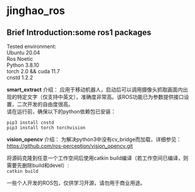 # jinghao_ros
## Brief Introduction:some ros1 packages

Tested environment:<br/>Ubuntu 20.04<br/>Ros Noetic<br/>Python 3.8.10<br/>torch 2.0 && cuda 11.7<br/>cnstd 1.2.2

**smart_extract** 介绍：
  应用于移动机器人，启动后可以调用摄像头抓取画面内出现的特定文字（仅支持中英文），准确度非常高。该ROS功能已为参数提供接口设置，二次开发的自由度很高。<br/>请在运行前，确保以下的python依赖包已安装：

`pip3 install cnstd`<br/>`pip3 install torch torchvision`


**vision_opencv** 介绍：
  为解决python3中没有cv_bridge而加载，详细参见：https://github.com/ros-perception/vision_opencv.git

将源码克隆到任意一个工作空间后使用catkin build编译（若工作空间已编译，则需要先删除build和devel）:<br/>`catkin build`

一些个人开发的ROS包，仅供学习开源，请勿用于商业用途。
